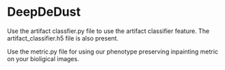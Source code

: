 # DeepDeDust

Use the artifact classfier.py file to use the artifact classifier feature. The artifact_classifier.h5 file is also present.

Use the metric.py file for using our phenotype preserving inpainting metric on your bioligical images.

